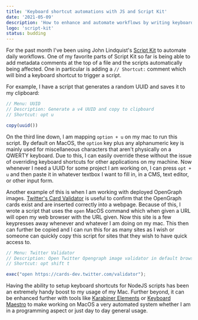 ```yaml
---
title: 'Keyboard shortcut automations with JS and Script Kit'
date: '2021-05-09'
description: 'How to enhance and automate workflows by writing keyboard shortuct enabled Script Kit scripts'
logo: 'script-kit'
status: budding
---
```


For the past month I've been using John Lindquist's [Script Kit](https://scriptkit.com) to automate daily workflows. One of my favorite parts of Script Kit so far is being able to add metadata comments at the top of a file and the scripts automatically being affected. One in particular is adding a `// Shortcut:` comment which will bind a keyboard shortcut to trigger a script.

For example, I have a script that generates a random UUID and saves it to my clipboard:

```js
// Menu: UUID
// Description: Generate a v4 UUID and copy to clipboard
// Shortcut: opt u

copy(uuid())
```

On the third line down, I am mapping `option + u` on my mac to run this script. By default on MacOS, the `option` key plus any alphanumeric key is mainly used for miscellaneous characters that aren't physically on a QWERTY keyboard. Due to this, I can easily override these without the issue of overriding keyboard shortcuts for other applications on my machine. Now whenever I need a UUID for some project I am working on, I can press `opt + u` and then paste it in whatever textbox I want to fill in, in a CMS, text editor, or other input form.

Another example of this is when I am working with deployed OpenGraph images. [Twitter's Card Validator](https://cards-dev.twitter.com/validator) is useful to confirm that the OpenGraph cards exist and are inserted correctly into a webpage. Because of this, I wrote a script that uses the `open` MacOS command which when given a URL will open my web browser with the URL given. Now this site is a few keypresses away whenever and whatever I am doing on my mac. This then can further be copied and I can run this for as many sites as I wish or someone can quickly copy this script for sites that they wish to have quick access to.

```js
// Menu: Twitter Validator
// Description: Open Twitter Opengraph image validator in default browser
// Shortcut: opt shift t

exec("open https://cards-dev.twitter.com/validator");
```

Having the ability to setup keyboard shortcuts for NodeJS scripts has been an extremely handy boost to my usage of my Mac. Further beyond, it can be enhanced further with tools like [Karabiner Elements](https://karabiner-elements.pqrs.org/) or [Keyboard Maestro](https://www.keyboardmaestro.com/main/) to make working on MacOS a very automated system whether I am in a programming aspect or just day to day general usage.